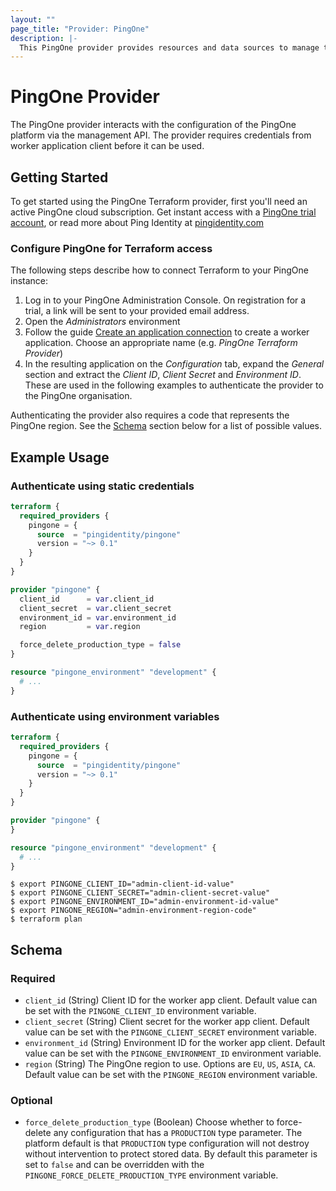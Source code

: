 ```yaml
---
layout: ""
page_title: "Provider: PingOne"
description: |-
  This PingOne provider provides resources and data sources to manage the PingOne platform as infrastructure-as-code, through the PingOne management API.
---
```


# PingOne Provider

The PingOne provider interacts with the configuration of the PingOne platform via the management API. The provider requires credentials from worker application client before it can be used.

## Getting Started

To get started using the PingOne Terraform provider, first you'll need an active PingOne cloud subscription.  Get instant access with a [PingOne trial account](https://www.pingidentity.com/en/try-ping.html), or read more about Ping Identity at [pingidentity.com](https://www.pingidentity.com)

### Configure PingOne for Terraform access

The following steps describe how to connect Terraform to your PingOne instance:

1. Log in to your PingOne Administration Console.  On registration for a trial, a link will be sent to your provided email address.
2. Open the *Administrators* environment
3. Follow the guide [Create an application connection](https://apidocs.pingidentity.com/pingone/main/v1/api/#create-an-application-connection) to create a worker application.  Choose an appropriate name (e.g. *PingOne Terraform Provider*)
4. In the resulting application on the *Configuration* tab, expand the *General* section and extract the *Client ID*, *Client Secret* and *Environment ID*.  These are used in the following examples to authenticate the provider to the PingOne organisation.

Authenticating the provider also requires a code that represents the PingOne region.  See the [Schema](#schema) section below for a list of possible values.

## Example Usage

### Authenticate using static credentials

```terraform
terraform {
  required_providers {
    pingone = {
      source  = "pingidentity/pingone"
      version = "~> 0.1"
    }
  }
}

provider "pingone" {
  client_id      = var.client_id
  client_secret  = var.client_secret
  environment_id = var.environment_id
  region         = var.region

  force_delete_production_type = false
}

resource "pingone_environment" "development" {
  # ...
}
```

### Authenticate using environment variables

```terraform
terraform {
  required_providers {
    pingone = {
      source  = "pingidentity/pingone"
      version = "~> 0.1"
    }
  }
}

provider "pingone" {
}

resource "pingone_environment" "development" {
  # ...
}
```

```shell
$ export PINGONE_CLIENT_ID="admin-client-id-value"
$ export PINGONE_CLIENT_SECRET="admin-client-secret-value"
$ export PINGONE_ENVIRONMENT_ID="admin-environment-id-value"
$ export PINGONE_REGION="admin-environment-region-code"
$ terraform plan
```

<!-- schema generated by tfplugindocs -->
## Schema

### Required

- `client_id` (String) Client ID for the worker app client.  Default value can be set with the `PINGONE_CLIENT_ID` environment variable.
- `client_secret` (String) Client secret for the worker app client.  Default value can be set with the `PINGONE_CLIENT_SECRET` environment variable.
- `environment_id` (String) Environment ID for the worker app client.  Default value can be set with the `PINGONE_ENVIRONMENT_ID` environment variable.
- `region` (String) The PingOne region to use.  Options are `EU`, `US`, `ASIA`, `CA`.  Default value can be set with the `PINGONE_REGION` environment variable.

### Optional

- `force_delete_production_type` (Boolean) Choose whether to force-delete any configuration that has a `PRODUCTION` type parameter.  The platform default is that `PRODUCTION` type configuration will not destroy without intervention to protect stored data.  By default this parameter is set to `false` and can be overridden with the `PINGONE_FORCE_DELETE_PRODUCTION_TYPE` environment variable.